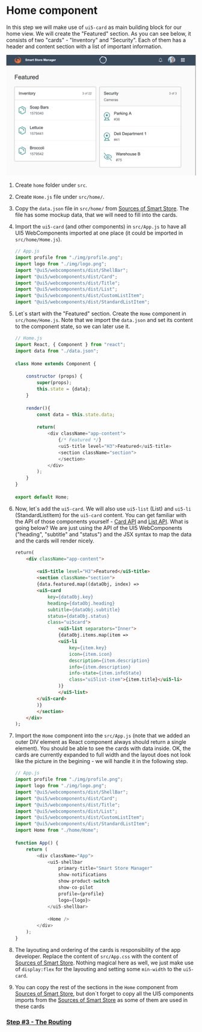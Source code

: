 # Home component

In this step we will make use of ```ui5-card``` as main building block for our home view. We will create the "Featured" section. As you can see below, it consists of two "cards" - "Inventory" and "Security". Each of them has a header and content section with a list of important information.

![Alt text](./step2.png?raw=true "Home")

1. Create ```home``` folder under ```src```.

2. Create ```Home.js``` file under ```src/home/```.

3. Copy the ```data.json``` file in ```src/home/```
from [Sources of Smart Store](https://github.com/ilhan007/ui5con-app/blob/master/src/home/). The file has some mockup data, that we will need to fill into the cards.

4. Import the ```ui5-card``` (and other components) in ```src/App.js``` to have all UI5 WebComponents imported at one place (it could be imported in ```src/home/Home.js```).

	```js 
	// App.js
	import profile from "./img/profile.png";
	import logo from "./img/logo.png";
	import "@ui5/webcomponents/dist/ShellBar";
	import "@ui5/webcomponents/dist/Card";
	import "@ui5/webcomponents/dist/Title";
	import "@ui5/webcomponents/dist/List";
	import "@ui5/webcomponents/dist/CustomListItem";
	import "@ui5/webcomponents/dist/StandardListItem";
	```

5. Let`s start with the "Featured" section.
Create the ```Home``` component in ```src/home/Home.js```. Note that we import the ```data.json``` and set its content to the component state, so we can later use it.

	```js
	// Home.js
	import React, { Component } from "react";
	import data from "./data.json";

	class Home extends Component {

		constructor (props) {
			super(props);
			this.state = {data};
		}

		render(){
			const data = this.state.data;

			return(
				<div className="app-content">
					{/* Featured */}
					<ui5-title level="H3">Featured</ui5-title>
					<section className="section">
					</section>
				</div>
			);
		}
	}

	export default Home;
	```

6. Now, let`s add the ```ui5-card```. We will also use ```ui5-list``` (List) and ```ui5-li``` (StandardListItem) for the ```ui5-card``` content. 
You can get familiar with the API of those components yourself - [Card API](https://sap.github.io/ui5-webcomponents/playground/components/Card/) and [List API](https://sap.github.io/ui5-webcomponents/playground/components/List/). What is going below?
We are just using the API of the UI5 WebComponents ("heading", "subtitle" and "status") and the JSX syntax to map the data and the cards will render nicely.

	```html
	return(
		<div className="app-content">

			<ui5-title level="H3">Featured</ui5-title>
			<section className="section">
			{data.featured.map((dataObj, index) => 
			<ui5-card
				key={dataObj.key}
				heading={dataObj.heading}
				subtitle={dataObj.subtitle}
				status={dataObj.status}
				class="ui5card">
					<ui5-list separators="Inner">
					{dataObj.items.map(item =>
					<ui5-li
						key={item.key}
						icon={item.icon}
						description={item.description}
						info={item.description}
						info-state={item.infoState}
						class="ui5list-item">{item.title}</ui5-li>
					)}
					</ui5-list>
			</ui5-card>
			)}
			</section>
		</div>
	);
	```

7. Import the ```Home``` component into the ```src/App.js``` (note that we added an outer DIV element as React component always should return a single element). You should be able to see the cards with data inside.  OK, the cards are currently expanded to full width and the layout does not look like the picture in the begining - we will handle it in the following step.
	```js 
	// App.js
	import profile from "./img/profile.png";
	import logo from "./img/logo.png";
	import "@ui5/webcomponents/dist/ShellBar";
	import "@ui5/webcomponents/dist/Card";
	import "@ui5/webcomponents/dist/Title";
	import "@ui5/webcomponents/dist/List";
	import "@ui5/webcomponents/dist/CustomListItem";
	import "@ui5/webcomponents/dist/StandardListItem";
	import Home from "./home/Home";

	function App() {
		return (
			<div className="App">
				<ui5-shellbar
					primary-title="Smart Store Manager"
					show-notifications
					show-product-switch
					show-co-pilot
					profile={profile}
					logo={logo}>
				</ui5-shellbar>

				<Home />
			</div>
		);
	}
	```

8. The layouting and ordering of the cards is responsibility of the app developer. Replace the content of ```src/App.css``` with the content of [Sources of Smart Store](https://github.com/ilhan007/ui5con-app/blob/master/src/App.css). Nothing magical here as well, we just make use of ```display:flex``` for the layouting and setting some ```min-width``` to the ```ui5-card```.

9. You can copy the rest of the sections in the ```Home``` component from [Sources of Smart Store](https://github.com/ilhan007/ui5con-app/blob/master/src/home/Home.js), but don`t forget to copy all the UI5 components imports from the [Sources of Smart Store](https://github.com/ilhan007/ui5con-app/blob/master/src/App.js) as some of them are used in these cards

### [Step #3 - The Routing](./Step3_The_Routing.md)
